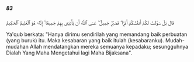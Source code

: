 ##### 83

<span class="ayah">قَالَ بَلْ سَوَّلَتْ لَكُمْ أَنفُسُكُمْ أَمْرًۭا ۖ فَصَبْرٌۭ جَمِيلٌ ۖ عَسَى ٱللَّهُ أَن يَأْتِيَنِى بِهِمْ جَمِيعًا ۚ إِنَّهُۥ هُوَ ٱلْعَلِيمُ ٱلْحَكِيمُ</span>

<span class="ayah_translation">Ya'qub berkata: "Hanya dirimu sendirilah yang memandang baik perbuatan (yang buruk) itu. Maka kesabaran yang baik itulah (kesabaranku). Mudah-mudahan Allah mendatangkan mereka semuanya kepadaku; sesungguhnya Dialah Yang Maha Mengetahui lagi Maha Bijaksana".</span>
